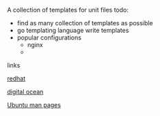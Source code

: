 A collection of templates for unit files
todo:

- find as many collection of templates as possible
- go templating language write templates
- popular configurations
  - nginx
  -

links

[redhat](https://access.redhat.com/documentation/en-us/red_hat_enterprise_linux/8/html/configuring_basic_system_settings/assembly_working-with-systemd-unit-files_configuring-basic-system-settings#ref_important-unit-section-options_assembly_working-with-systemd-unit-files)

[digital ocean](https://www.digitalocean.com/community/tutorials/understanding-systemd-units-and-unit-files)

[Ubuntu man pages](https://manpages.ubuntu.com/manpages/xenial/man5/systemd.service.5.html)
